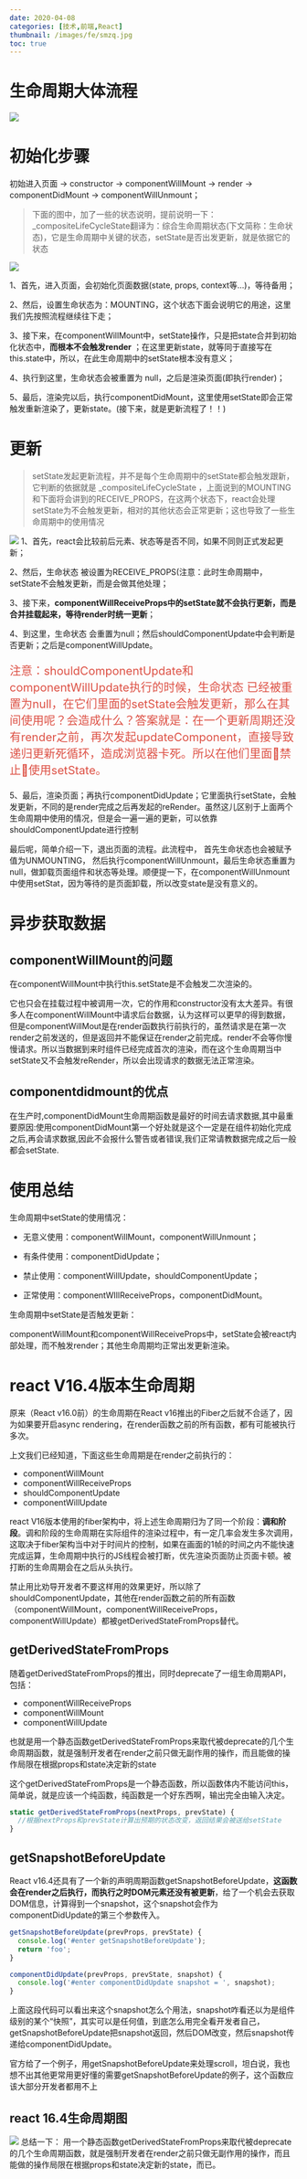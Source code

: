 ```yaml
---
date: 2020-04-08
categories: [技术,前端,React]
thumbnail: /images/fe/smzq.jpg
toc: true
---
```

# 生命周期大体流程
<!--more-->
![](/images/assets/2020040809211911.png)
# 初始化步骤
初始进入页面 → constructor → componentWillMount → render → componentDidMount → componentWillUnmount；

>下面的图中，加了一些的状态说明，提前说明一下：_compositeLifeCycleState翻译为：综合生命周期状态(下文简称：生命状态)，它是生命周期中关键的状态，setState是否出发更新，就是依据它的状态

![](/images/assets/20200408092256780.png)

1、首先，进入页面，会初始化页面数据(state, props, context等…)，等待备用；

2、然后，设置生命状态为：MOUNTING，这个状态下面会说明它的用途，这里我们先按照流程继续往下走；

3、接下来，在componentWillMount中，setState操作，只是把state合并到初始化状态中，**而根本不会触发render** ；在这里更新state，就等同于直接写在this.state中，所以，在此生命周期中的setState根本没有意义；

4、执行到这里，生命状态会被重置为 null，之后是渲染页面(即执行render)；

5、最后，渲染完以后，执行componentDidMount，这里使用setState即会正常触发重新渲染了，更新state。(接下来，就是更新流程了！！)

# 更新
>setState发起更新流程，并不是每个生命周期中的setState都会触发跟新，它判断的依据就是 _compositeLifeCycleState ，上面说到的MOUNTING和下面将会讲到的RECEIVE_PROPS，在这两个状态下，react会处理setState为不会触发更新，相对的其他状态会正常更新；这也导致了一些生命周期中的使用情况

![](/images/assets/20200408092501528.png)
1、首先，react会比较前后元素、状态等是否不同，如果不同则正式发起更新；

2、然后，生命状态 被设置为RECEIVE_PROPS(注意：此时生命周期中，setState不会触发更新，而是会做其他处理；

3、接下来，**componentWillReceiveProps中的setState就不会执行更新，而是合并挂载起来，等待render时统一更新**；

4、到这里，生命状态 会重置为null；然后shouldComponentUpdate中会判断是否更新；之后是componentWillUpdate。

<p style="color:rgb(221,81,69);font-size:20px">
注意：shouldComponentUpdate和componentWillUpdate执行的时候，生命状态 已经被重置为null，在它们里面的setState会触发更新，那么在其间使用呢？会造成什么？答案就是：在一个更新周期还没有render之前，再次发起updateComponent，直接导致递归更新死循环，造成浏览器卡死。所以在他们里面🚫禁止🚫使用setState。
</p>

5、最后，渲染页面；再执行componentDidUpdate；它里面执行setState，会触发更新，不同的是render完成之后再发起的reRender。虽然这儿区别于上面两个生命周期中使用的情况，但是会一遍一遍的更新，可以依靠shouldComponentUpdate进行控制

最后呢，简单介绍一下，退出页面的流程。此流程中， 首先生命状态也会被赋予值为UNMOUNTING， 然后执行componentWillUnmount，最后生命状态重置为null，做卸载页面组件和状态等处理。顺便提一下，在componentWillUnmount中使用setStat，因为等待的是页面卸载，所以改变state是没有意义的。

# 异步获取数据
## componentWillMount的问题
在componentWillMount中执行this.setState是不会触发二次渲染的。

它也只会在挂载过程中被调用一次，它的作用和constructor没有太大差异。有很多人在componentWillMount中请求后台数据，认为这样可以更早的得到数据，但是componentWillMout是在render函数执行前执行的，虽然请求是在第一次render之前发送的，但是返回并不能保证在render之前完成。render不会等你慢慢请求。所以当数据到来时组件已经完成首次的渲染，而在这个生命周期当中setState又不会触发reRender，所以会出现请求的数据无法正常渲染。

## componentdidmount的优点
在生产时,componentDidMount生命周期函数是最好的时间去请求数据,其中最重要原因:使用componentDidMount第一个好处就是这个一定是在组件初始化完成之后,再会请求数据,因此不会报什么警告或者错误,我们正常请教数据完成之后一般都会setState.

# 使用总结
生命周期中setState的使用情况：

- 无意义使用：componentWillMount，componentWillUnmount；

- 有条件使用：componentDidUpdate；

- 禁止使用：componentWillUpdate，shouldComponentUpdate；

- 正常使用：componentWIllReceiveProps，componentDidMount。

生命周期中setState是否触发更新：

componentWillMount和componentWillReceiveProps中，setState会被react内部处理，而不触发render；其他生命周期均正常出发更新渲染。

# react V16.4版本生命周期
原来（React v16.0前）的生命周期在React v16推出的Fiber之后就不合适了，因为如果要开启async rendering，在render函数之前的所有函数，都有可能被执行多次。

上文我们已经知道，下面这些生命周期是在render之前执行的：
- componentWillMount
- componentWillReceiveProps
- shouldComponentUpdate
- componentWillUpdate

react V16版本使用的fiber架构中，将上述生命周期归为了同一个阶段：**调和阶段**。调和阶段的生命周期在实际组件的渲染过程中，有一定几率会发生多次调用，这取决于fiber架构当中对于时间片的控制，如果在画面的1帧的时间之内不能快速完成运算，生命周期中执行的JS线程会被打断，优先渲染页面防止页面卡顿。被打断的生命周期会在之后从头执行。

禁止用比劝导开发者不要这样用的效果更好，所以除了shouldComponentUpdate，其他在render函数之前的所有函数（componentWillMount，componentWillReceiveProps，componentWillUpdate）都被getDerivedStateFromProps替代。

## getDerivedStateFromProps
随着getDerivedStateFromProps的推出，同时deprecate了一组生命周期API，包括：
- componentWillReceiveProps
- componentWillMount
- componentWillUpdate


也就是用一个静态函数getDerivedStateFromProps来取代被deprecate的几个生命周期函数，就是强制开发者在render之前只做无副作用的操作，而且能做的操作局限在根据props和state决定新的state

这个getDerivedStateFromProps是一个静态函数，所以函数体内不能访问this，简单说，就是应该一个纯函数，纯函数是一个好东西啊，输出完全由输入决定。

```javascript
static getDerivedStateFromProps(nextProps, prevState) {
  //根据nextProps和prevState计算出预期的状态改变，返回结果会被送给setState
}
```


## getSnapshotBeforeUpdate
React v16.4还具有了一个新的声明周期函数getSnapshotBeforeUpdate，**这函数会在render之后执行，而执行之时DOM元素还没有被更新**，给了一个机会去获取DOM信息，计算得到一个snapshot，这个snapshot会作为componentDidUpdate的第三个参数传入。

```javascript
getSnapshotBeforeUpdate(prevProps, prevState) {
  console.log('#enter getSnapshotBeforeUpdate');
  return 'foo';
}

componentDidUpdate(prevProps, prevState, snapshot) {
  console.log('#enter componentDidUpdate snapshot = ', snapshot);
}
```
上面这段代码可以看出来这个snapshot怎么个用法，snapshot咋看还以为是组件级别的某个“快照”，其实可以是任何值，到底怎么用完全看开发者自己，getSnapshotBeforeUpdate把snapshot返回，然后DOM改变，然后snapshot传递给componentDidUpdate。

官方给了一个例子，用getSnapshotBeforeUpdate来处理scroll，坦白说，我也想不出其他更常用更好懂的需要getSnapshotBeforeUpdate的例子，这个函数应该大部分开发者都用不上



## react 16.4生命周期图
![](/images/assets/20200408114207672.png)
总结一下：
用一个静态函数getDerivedStateFromProps来取代被deprecate的几个生命周期函数，就是强制开发者在render之前只做无副作用的操作，而且能做的操作局限在根据props和state决定新的state，而已。